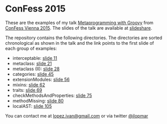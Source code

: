 # ConFess 2015

These are the examples of my talk [Metaprogramming with Groovy](https://www.regonline.com/builder/site/tab2.aspx?EventID=1619724#Metaprogramming%20with%20Groovy) from
[ConFess Vienna 2015](http://con-fess.com). The slides of the talk are available at
[slideshare](http://www.slideshare.net/ilopmar/confess-vienna-2015-metaprogramming-with-groovy).

The repository contains the following directories. The directories are sorted chronological as shown in the talk
and the link points to the first slide of each group of examples:

- interceptable: [slide 11](http://www.slideshare.net/ilopmar/confess-vienna-2015-metaprogramming-with-groovy/11)
- metaclass: [slide 21](http://www.slideshare.net/ilopmar/confess-vienna-2015-metaprogramming-with-groovy/21)
- metaclass (II): [slide 28](http://www.slideshare.net/ilopmar/confess-vienna-2015-metaprogramming-with-groovy/28)
- categories: [slide 45](http://www.slideshare.net/ilopmar/confess-vienna-2015-metaprogramming-with-groovy/45)
- extensionModules: [slide 56](http://www.slideshare.net/ilopmar/confess-vienna-2015-metaprogramming-with-groovy/56)
- mixins: [slide 62](http://www.slideshare.net/ilopmar/confess-vienna-2015-metaprogramming-with-groovy/62)
- traits: [slide 69](http://www.slideshare.net/ilopmar/confess-vienna-2015-metaprogramming-with-groovy/69)
- checkMethodsAndProperties: [slide 75](http://www.slideshare.net/ilopmar/confess-vienna-2015-metaprogramming-with-groovy/75)
- methodMissing: [slide 80](http://www.slideshare.net/ilopmar/confess-vienna-2015-metaprogramming-with-groovy/80)
- localAST: [slide 105](http://www.slideshare.net/ilopmar/confess-vienna-2015-metaprogramming-with-groovy/105)

You can contact me at lopez.ivan@gmail.com or via twitter [@ilopmar](https://twitter.com/ilopmar)
